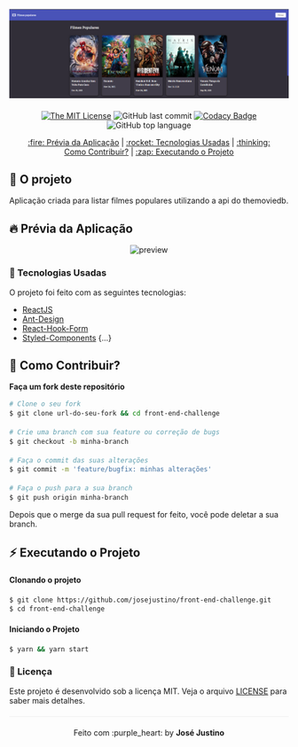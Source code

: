 <div align="center" style="margin-bottom: 20px;">

<img alt="front-end-challenge" src="./img/landing-page.png" width="auto" heigth="auto"/>
</div>

<div align="center" style="margin: 20px;">

[![The MIT License](https://img.shields.io/badge/license-MIT-green.svg?style=flat-square)](http://github.com/josejustino/front-end-challenge/LICENSE.md)
![GitHub last commit](https://img.shields.io/github/last-commit/josejustino/front-end-challenge?color=green&style=flat-square)
[![Codacy Badge](https://app.codacy.com/project/badge/Grade/09ab8f460f1a40ec8da1b7dc9aa75483)](https://www.codacy.com/gh/josejustino/front-end-challenge/dashboard?utm_source=github.com&amp;utm_medium=referral&amp;utm_content=josejustino/front-end-challenge&amp;utm_campaign=Badge_Grade)
![GitHub top language](https://img.shields.io/github/languages/top/josejustino/front-end-challenge?style=flat-square)


<p align="center" >
  <a href="#fire-prévia-da-aplicação"> :fire: Prévia da Aplicação</a>&nbsp;|
  <a href="#rocket-tecnologias-usadas"> :rocket: Tecnologias Usadas</a>&nbsp;|
  <a href="#thinking-como-contribuir?"> :thinking: Como Contribuir?</a>&nbsp;|
  <a href="#zap-executando-o-projeto"> :zap: Executando o Projeto </a>
</p>

</div>

## :barber: O projeto

Aplicação criada para listar filmes populares utilizando a api do themoviedb.

## :fire: Prévia da Aplicação

<div align="center">
<img src="https://media.giphy.com/media/naYGCP8Tn1xpIJ6z17/giphy.gif" alt="preview"/>
</div>

### :rocket: Tecnologias Usadas

O projeto foi feito com as seguintes tecnologias:

- [ReactJS](https://pt-br.reactjs.org/)
- [Ant-Design](https://ant.design/)
- [React-Hook-Form](https://react-hook-form.com/)
- [Styled-Components](https://styled-components.com/)
{...}

## :thinking: Como Contribuir?
**Faça um fork deste repositório**

```bash
# Clone o seu fork
$ git clone url-do-seu-fork && cd front-end-challenge

# Crie uma branch com sua feature ou correção de bugs
$ git checkout -b minha-branch

# Faça o commit das suas alterações
$ git commit -m 'feature/bugfix: minhas alterações'

# Faça o push para a sua branch
$ git push origin minha-branch
```

Depois que o merge da sua pull request for feito, você pode deletar a sua branch.

## :zap: Executando o Projeto
#### Clonando o projeto
```sh
$ git clone https://github.com/josejustino/front-end-challenge.git
$ cd front-end-challenge
```
#### Iniciando o Projeto
```sh
$ yarn && yarn start
```
### :memo: Licença

Este projeto é desenvolvido sob a licença MIT. Veja o arquivo [LICENSE](LICENSE.md) para saber mais detalhes.

<p align="center" style="margin-top: 20px; border-top: 1px solid #eee; padding-top: 20px;">Feito com :purple_heart: by <strong> José Justino</strong> </p>
